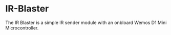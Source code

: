 # IR-Blaster

The IR Blaster is a simple IR sender module with an onbloard Wemos D1 Mini Microcontroller.

